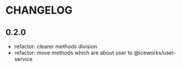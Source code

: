 # CHANGELOG

## 0.2.0

- refactor: clearer methods division
- refactor: move methods which are about user to @iceworks/user-service

